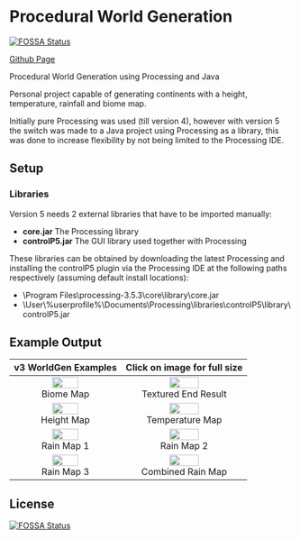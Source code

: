 # Procedural World Generation
[![FOSSA Status](https://app.fossa.io/api/projects/git%2Bgithub.com%2Fronaldvandenbroek%2Fprocedural-world-generation.svg?type=shield)](https://app.fossa.io/projects/git%2Bgithub.com%2Fronaldvandenbroek%2Fprocedural-world-generation?ref=badge_shield)

[Github Page](https://ronaldvandenbroek.github.io/procedural-world-generation/)

Procedural World Generation using Processing and Java

Personal project capable of generating continents with a height, temperature, rainfall and biome map. 

Initially pure Processing was used (till version 4), however with version 5 the switch was made to a Java project using Processing as a library, this was done to increase flexibility by not being limited to the Processing IDE. 

## Setup
### Libraries
Version 5 needs 2 external libraries that have to be imported manually:
- **core.jar** The Processing library
- **controlP5.jar** The GUI library used together with Processing

These libraries can be obtained by downloading the latest Processing and installing the controlP5 plugin via the Processing IDE at the following paths respectively (assuming default install locations):
- \Program Files\processing-3.5.3\core\library\core.jar
- \User\\%userprofile%\Documents\Processing\libraries\controlP5\library\controlP5.jar

## Example Output

| v3 WorldGen Examples  | Click on image for full size |
| :---: | :---: |
| <img src="docs/images/v3_biome_map.png" style="width: 50%;" /><br />Biome Map | <img src="docs/images/v3_textured_end_result.png" style="width: 50%;" /><br />Textured End Result |
| <img src="docs/images/v3_height_map.png"  style="width: 50%" /><br />Height Map | <img src="docs/images/v3_temperature_map.png"  style="width: 50%" /><br />Temperature Map |
| <img src="docs/images/v3_rain_map1.png"  style="width: 50%" /><br />Rain Map 1 | <img src="docs/images/v3_rain_map2.png"  style="width: 50%" /><br />Rain Map 2 |
| <img src="docs/images/v3_rain_map3.png"  style="width: 50%" /><br />Rain Map 3 | <img src="docs/images/v3_combined_rain_map.png"  style="width: 50%" /><br />Combined Rain Map |


## License
[![FOSSA Status](https://app.fossa.io/api/projects/git%2Bgithub.com%2Fronaldvandenbroek%2Fprocedural-world-generation.svg?type=large)](https://app.fossa.io/projects/git%2Bgithub.com%2Fronaldvandenbroek%2Fprocedural-world-generation?ref=badge_large)